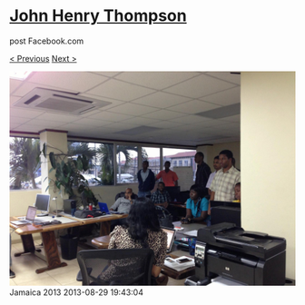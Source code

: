# [John Henry Thompson](../README.md)
post Facebook.com

[< Previous](2013-08-29-58.md) [Next >](2013-08-29-60.md)

[![](../media/2013-08-29/Jamaica-2070.jpg)](../README.md)
Jamaica 2013
2013-08-29 19:43:04